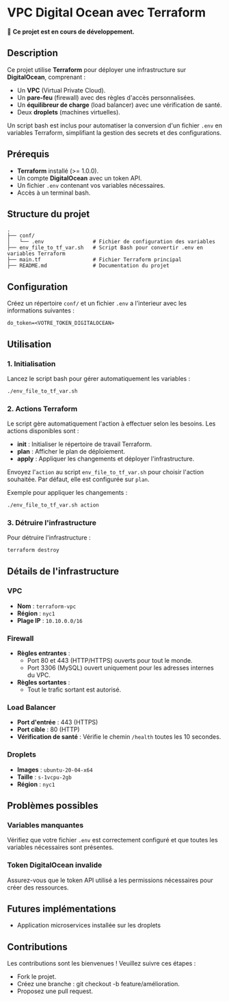 # VPC Digital Ocean avec Terraform
🚧 **Ce projet est en cours de développement.**

## Description
Ce projet utilise **Terraform** pour déployer une infrastructure sur **DigitalOcean**, comprenant :
- Un **VPC** (Virtual Private Cloud).
- Un **pare-feu** (firewall) avec des règles d'accès personnalisées.
- Un **équilibreur de charge** (load balancer) avec une vérification de santé.
- Deux **droplets** (machines virtuelles).

Un script bash est inclus pour automatiser la conversion d'un fichier `.env` en variables Terraform, simplifiant la gestion des secrets et des configurations.

## Prérequis

- **Terraform** installé (>= 1.0.0).
- Un compte **DigitalOcean** avec un token API.
- Un fichier `.env` contenant vos variables nécessaires.
- Accès à un terminal bash.

## Structure du projet

```
.
├── conf/
│   └── .env                # Fichier de configuration des variables
├── env_file_to_tf_var.sh   # Script Bash pour convertir .env en variables Terraform
├── main.tf                 # Fichier Terraform principal
├── README.md               # Documentation du projet
```

## Configuration

Créez un répertoire `conf/` et un fichier `.env` a l'interieur avec les informations suivantes :

```
do_token=<VOTRE_TOKEN_DIGITALOCEAN>
```

## Utilisation

### 1. Initialisation

Lancez le script bash pour gérer automatiquement les variables :
```bash
./env_file_to_tf_var.sh
```

### 2. Actions Terraform

Le script gère automatiquement l'action à effectuer selon les besoins. Les actions disponibles sont :
- **init** : Initialiser le répertoire de travail Terraform.
- **plan** : Afficher le plan de déploiement.
- **apply** : Appliquer les changements et déployer l'infrastructure.

Envoyez l'`action` au script `env_file_to_tf_var.sh` pour choisir l'action souhaitée.
Par défaut, elle est configurée sur `plan`.

Exemple pour appliquer les changements :
```bash
./env_file_to_tf_var.sh action
```

### 3. Détruire l'infrastructure

Pour détruire l'infrastructure :
```bash
terraform destroy
```

## Détails de l'infrastructure

### VPC
- **Nom** : `terraform-vpc`
- **Région** : `nyc1`
- **Plage IP** : `10.10.0.0/16`

### Firewall
- **Règles entrantes** :
  - Port 80 et 443 (HTTP/HTTPS) ouverts pour tout le monde.
  - Port 3306 (MySQL) ouvert uniquement pour les adresses internes du VPC.
- **Règles sortantes** :
  - Tout le trafic sortant est autorisé.

### Load Balancer
- **Port d'entrée** : 443 (HTTPS)
- **Port cible** : 80 (HTTP)
- **Vérification de santé** : Vérifie le chemin `/health` toutes les 10 secondes.

### Droplets
- **Images** : `ubuntu-20-04-x64`
- **Taille** : `s-1vcpu-2gb`
- **Région** : `nyc1`

## Problèmes possibles

### Variables manquantes
Vérifiez que votre fichier `.env` est correctement configuré et que toutes les variables nécessaires sont présentes.

### Token DigitalOcean invalide
Assurez-vous que le token API utilisé a les permissions nécessaires pour créer des ressources.

## Futures implémentations
- Application microservices installée sur les droplets

## Contributions
Les contributions sont les bienvenues ! Veuillez suivre ces étapes :

- Fork le projet.
- Créez une branche : git checkout -b feature/amélioration.
- Proposez une pull request.
